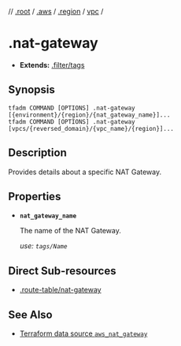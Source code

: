 // [.root] / [.aws] / [.region] / [vpc] /

# .nat-gateway

- **Extends:** [.filter/tags](.filter/tags.md)

## Synopsis

```
tfadm COMMAND [OPTIONS] .nat-gateway [{environment}/{region}/{nat_gateway_name}]...
tfadm COMMAND [OPTIONS] .nat-gateway [vpcs/{reversed_domain}/{vpc_name}/{region}]...
```

## Description

Provides details about a specific NAT Gateway.

## Properties

- **`nat_gateway_name`**

  The name of the NAT Gateway.

  *use: `tags/Name`*

## Direct Sub-resources

- [.route-table/nat-gateway](.route-table/nat-gateway.md)

## See Also

- [Terraform data source `aws_nat_gateway`](https://registry.terraform.io/providers/hashicorp/aws/latest/docs/data-sources/nat_gateway)

[.aws]: README.md
[.region]: .region.md
[.root]: ../../../.tfadm/resources/README.md
[vpc]: vpc.md
